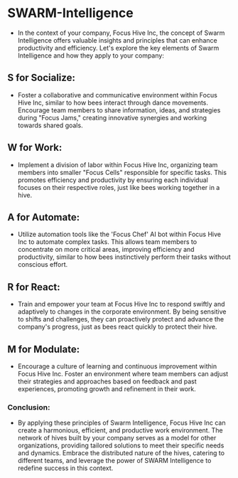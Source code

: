 # SWARM-Intelligence

* In the context of your company, Focus Hive Inc, the concept of Swarm Intelligence offers valuable insights and principles that can enhance productivity and efficiency. Let's explore the key elements of Swarm Intelligence and how they apply to your company:

## S for Socialize:

* Foster a collaborative and communicative environment within Focus Hive Inc, similar to how bees interact through dance movements. Encourage team members to share information, ideas, and strategies during "Focus Jams," creating innovative synergies and working towards shared goals.

## W for Work:

* Implement a division of labor within Focus Hive Inc, organizing team members into smaller "Focus Cells" responsible for specific tasks. This promotes efficiency and productivity by ensuring each individual focuses on their respective roles, just like bees working together in a hive.

## A for Automate:

* Utilize automation tools like the 'Focus Chef' AI bot within Focus Hive Inc to automate complex tasks. This allows team members to concentrate on more critical areas, improving efficiency and productivity, similar to how bees instinctively perform their tasks without conscious effort.

## R for React:

* Train and empower your team at Focus Hive Inc to respond swiftly and adaptively to changes in the corporate environment. By being sensitive to shifts and challenges, they can proactively protect and advance the company's progress, just as bees react quickly to protect their hive.

## M for Modulate:

* Encourage a culture of learning and continuous improvement within Focus Hive Inc. Foster an environment where team members can adjust their strategies and approaches based on feedback and past experiences, promoting growth and refinement in their work.

### Conclusion:

* By applying these principles of Swarm Intelligence, Focus Hive Inc can create a harmonious, efficient, and productive work environment. The network of hives built by your company serves as a model for other organizations, providing tailored solutions to meet their specific needs and dynamics. Embrace the distributed nature of the hives, catering to different teams, and leverage the power of SWARM Intelligence to redefine success in this context.
